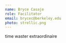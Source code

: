 ```yaml
---
name: Bryce Casaje
role: Facilitator
email: brycec@berkeley.edu
photo: strellic.png
---
```


time waster extraordinaire
